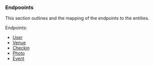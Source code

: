 ### Endpooints
This section outlines and the mapping of the endpoints to the entities.

Endpoints:
+ [User](https://github.com/ner0tic/DdnetFoursquareBundle/blob/master/FoursquareBundle/Resources/doc/3a-user.md)
+ [Venue](https://github.com/ner0tic/DdnetFourquareBundle/blob/master/FoursquareBundle/Resources/doc/3b-venue.md)
+ [Checkin](https://github.com/ner0tic/DdnetFourquareBundle/blob/master/FoursquareBundle/Resources/doc/3c-checkin.md)
+ [Photo](https://github.com/ner0tic/DdnetFourquareBundle/blob/master/FoursquareBundle/Resources/doc/3d-photo.md)
+ [Event](https://github.com/ner0tic/DdnetFourquareBundle/blob/master/FoursquareBundle/Resources/doc/3e-event.md)
